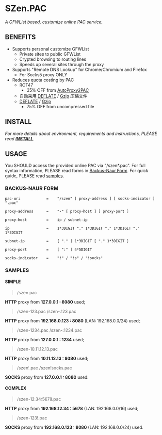 # SZen.PAC

*A GFWList based, customize online PAC service.*

## BENEFITS

* Supports personal customize GFWList
	* Private sites to public GFWList
	* Crypted browsing to routing lines
	* Speeds up several sites through the proxy
* Supports "Remote DNS Lookup" for Chrome/Chromium and Firefox
	* For Socks5 proxy ONLY
* Reduces quota costing by PAC
	* ROT47
		* 35% OFF from [AutoProxy2PAC][autoproxy2pac]
	* 自动采用 [DEFLATE][] / [Gzip][] 压缩文件
	* [DEFLATE][] / [Gzip][]
		* 75% OFF from uncompressed file

## INSTALL

*For more details about environment, requirements and instructions, PLEASE read
**[INSTALL][]**.*

## USAGE

You SHOULD access the provided online PAC via "/szen\*.pac". For full syntax
information, PLEASE read forms in [Backus-Naur Form](#EBNF). For quick guide,
PLEASE read [samples](#Samples).

<a name="EBNF"></a>
### BACKUS-NAUR FORM

```
pac-uri	           =    "/szen" [ proxy-address ] [ socks-indicator ] ".pac"

proxy-address      =    "-" [ proxy-host ] [ proxy-port ]

proxy-host         =    ip / subnet-ip

ip                 =    1*3DIGIT "." 1*3DIGIT "." 1*3DIGIT "." 1*3DIGIT

subnet-ip          =    [ "." ] 1*3DIGIT [ "." 1*3DIGIT ]

proxy-port         =    [ ":" ] 4*5DIGIT

socks-indicator    =    "!" / "!s" / "!socks"
```

<a name="Samples"></a>
### SAMPLES

#### SIMPLE

> /szen.pac

**HTTP** proxy from **127.0.0.1 : 8080** used;

> /szen-123.pac
> /szen-.123.pac

**HTTP** proxy from **192.168.0.123 : 8080** (LAN: 192.168.0.0/24) used;

> /szen-1234.pac
> /szen-:1234.pac

**HTTP** proxy from **127.0.0.1 : 1234** used;

> /szen-10.11.12.13.pac

**HTTP** proxy from **10.11.12.13 : 8080** used;

> /szen!.pac
> /szen!socks.pac

**SOCKS** proxy from **127.0.0.1 : 8080** used.

#### COMPLEX

> /szen-12.34:5678.pac

**HTTP** proxy from **192.168.12.34 : 5678** (LAN: 192.168.0.0/16) used;

> /szen-123!.pac

**SOCKS** proxy from **192.168.0.123 : 8080** (LAN: 192.168.0.0/24) used.

[autoproxy2pac]: https://autoproxy2pac.appspot.com/
[DEFLATE]: http://en.wikipedia.org/wiki/DEFLATE
[Gzip]: http://en.wikipedia.org/wiki/Gzip
[INSTALL]: https://github.com/snakevil/szen.pac/blob/master/INSTALL.en.md

<!-- vim: se ft=markdown fenc=utf-8 ff=unix tw=80 noet nonu: -->
